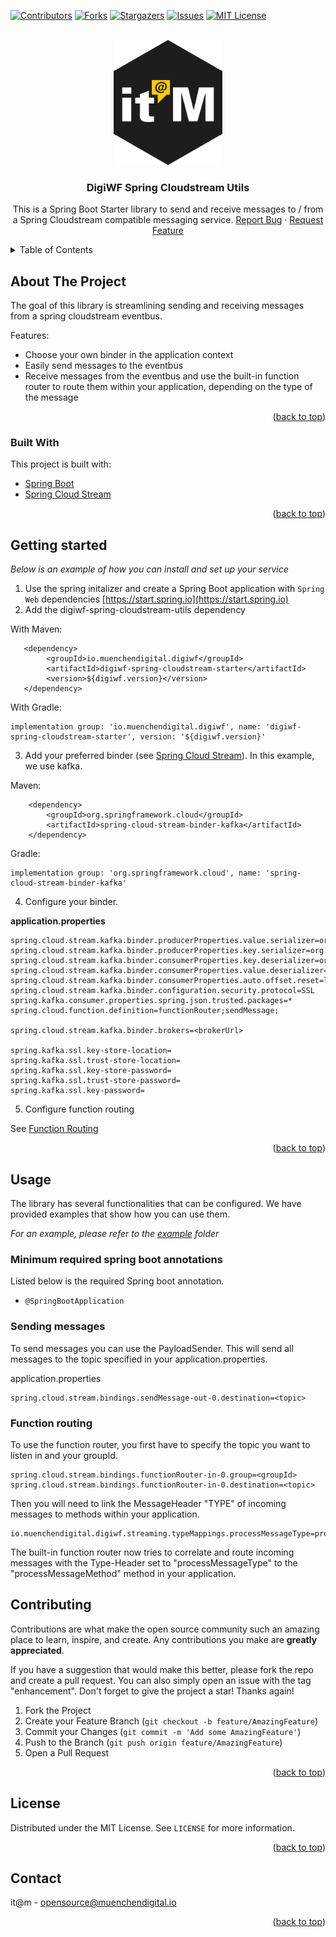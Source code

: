 <div id="top"></div>

<!-- PROJECT SHIELDS -->
[![Contributors][contributors-shield]][contributors-url]
[![Forks][forks-shield]][forks-url]
[![Stargazers][stars-shield]][stars-url]
[![Issues][issues-shield]][issues-url]
[![MIT License][license-shield]][license-url]


<!-- PROJECT LOGO -->
<br />
<div align="center">
  <a href="https://github.com/it-at-m/digiwf-spring-cloudstream-utils">
    <img src="images/logo.png" alt="Logo" height="200">
  </a>

<h3 align="center">DigiWF Spring Cloudstream Utils</h3>

  <p align="center">
    This is a Spring Boot Starter library to send and receive messages to / from a Spring Cloudstream compatible
messaging service.
    <a href="https://github.com/it-at-m/digiwf-spring-cloudstream-utils/issues">Report Bug</a>
    ·
    <a href="https://github.com/it-at-m/digiwf-spring-cloudstream-utils/issues">Request Feature</a>
  </p>
</div>



<!-- TABLE OF CONTENTS -->
<details>
  <summary>Table of Contents</summary>
  <ol>
    <li>
      <a href="#about-the-project">About The Project</a>
      <ul>
        <li><a href="#built-with">Built With</a></li>
      </ul>
    </li>
    <li>
      <a href="#getting-started">Getting Started</a>
    </li>
    <li>
      <a href="#usage">Usage</a>
      <ul>
        <li><a href="#minimum-required-spring-boot-annotations">Minimum required spring boot annotations</a></li>
      </ul>
      <ul>
        <li><a href="#sending-messages">Sending messages</a></li>
      </ul>
      <ul>
        <li><a href="#function-routing">Function routing</a></li>
      </ul>
</li>
    <li><a href="#contributing">Contributing</a></li>
    <li><a href="#license">License</a></li>
    <li><a href="#contact">Contact</a></li>
  </ol>
</details>



<!-- ABOUT THE PROJECT -->

## About The Project

The goal of this library is streamlining sending and receiving messages from a spring cloudstream eventbus.

Features:

* Choose your own binder in the application context
* Easily send messages to the eventbus
* Receive messages from the eventbus and use the built-in function router to route them within your application,
  depending on the type of the message

<p align="right">(<a href="#top">back to top</a>)</p>

### Built With

This project is built with:

* [Spring Boot](https://spring.io/projects/spring-boot)
* [Spring Cloud Stream](https://spring.io/projects/spring-cloud-stream)

<p align="right">(<a href="#top">back to top</a>)</p>

<!-- GETTING STARTED -->

## Getting started

_Below is an example of how you can install and set up your service_

1. Use the spring initalizer and create a Spring Boot application with `Spring Web`
   dependencies [https://start.spring.io](https://start.spring.io)
2. Add the digiwf-spring-cloudstream-utils dependency

With Maven:

```
   <dependency>
        <groupId>io.muenchendigital.digiwf</groupId>
        <artifactId>digiwf-spring-cloudstream-starter</artifactId>
        <version>${digiwf.version}</version>
   </dependency>
```

With Gradle:

```
implementation group: 'io.muenchendigital.digiwf', name: 'digiwf-spring-cloudstream-starter', version: '${digiwf.version}'
```

3. Add your preferred binder (see [Spring Cloud Stream](https://spring.io/projects/spring-cloud-stream)). In this
   example, we use kafka.

Maven:

 ```
     <dependency>
         <groupId>org.springframework.cloud</groupId>
         <artifactId>spring-cloud-stream-binder-kafka</artifactId>
     </dependency>
```

Gradle:

```
implementation group: 'org.springframework.cloud', name: 'spring-cloud-stream-binder-kafka'
```

4. Configure your binder.

__application.properties__

```
spring.cloud.stream.kafka.binder.producerProperties.value.serializer=org.springframework.kafka.support.serializer.JsonSerializer
spring.cloud.stream.kafka.binder.producerProperties.key.serializer=org.springframework.kafka.support.serializer.JsonSerializer
spring.cloud.stream.kafka.binder.consumerProperties.key.deserializer=org.springframework.kafka.support.serializer.JsonDeserializer
spring.cloud.stream.kafka.binder.consumerProperties.value.deserializer=org.springframework.kafka.support.serializer.JsonDeserializer
spring.cloud.stream.kafka.binder.consumerProperties.auto.offset.reset=latest
spring.cloud.stream.kafka.binder.configuration.security.protocol=SSL
spring.kafka.consumer.properties.spring.json.trusted.packages=*
spring.cloud.function.definition=functionRouter;sendMessage;

spring.cloud.stream.kafka.binder.brokers=<brokerUrl>

spring.kafka.ssl.key-store-location=
spring.kafka.ssl.trust-store-location=
spring.kafka.ssl.key-store-password=
spring.kafka.ssl.trust-store-password=
spring.kafka.ssl.key-password=
```

5. Configure function routing

See <a href="#function-routing">Function Routing</a>

<p align="right">(<a href="#top">back to top</a>)</p>


<!-- USAGE EXAMPLES -->

## Usage

The library has several functionalities that can be configured. We have provided examples that show how you can use
them.

_For an example, please refer to
the [example](https://github.com/it-at-m/digiwf-spring-cloudstream-utils/tree/dev/example)
folder_

### Minimum required spring boot annotations

Listed below is the required Spring boot annotation.

* ```@SpringBootApplication```

### Sending messages

To send messages you can use the PayloadSender. This will send all messages to the topic specified in your
application.properties.

application.properties

```
spring.cloud.stream.bindings.sendMessage-out-0.destination=<topic>
```

<!-- FUNCTION ROUTING -->

### Function routing

To use the function router, you first have to specify the topic you want to listen in and your groupId.

```
spring.cloud.stream.bindings.functionRouter-in-0.group=<groupId>
spring.cloud.stream.bindings.functionRouter-in-0.destination=<topic>
```

Then you will need to link the MessageHeader "TYPE" of incoming messages to methods within your application.

```
io.muenchendigital.digiwf.streaming.typeMappings.processMessageType=processMessageMethod
```

The built-in function router now tries to correlate and route incoming messages with the Type-Header set to
"processMessageType" to the "processMessageMethod" method in your application.

<!-- CONTRIBUTING -->

## Contributing

Contributions are what make the open source community such an amazing place to learn, inspire, and create. Any
contributions you make are **greatly appreciated**.

If you have a suggestion that would make this better, please fork the repo and create a pull request. You can also
simply open an issue with the tag "enhancement". Don't forget to give the project a star! Thanks again!

1. Fork the Project
2. Create your Feature Branch (`git checkout -b feature/AmazingFeature`)
3. Commit your Changes (`git commit -m 'Add some AmazingFeature'`)
4. Push to the Branch (`git push origin feature/AmazingFeature`)
5. Open a Pull Request

<p align="right">(<a href="#top">back to top</a>)</p>


<!-- LICENSE -->

## License

Distributed under the MIT License. See `LICENSE` for more information.

<p align="right">(<a href="#top">back to top</a>)</p>

<!-- CONTACT -->

## Contact

it@m - opensource@muenchendigital.io

<p align="right">(<a href="#top">back to top</a>)</p>


<!-- MARKDOWN LINKS & IMAGES -->
<!-- https://www.markdownguide.org/basic-syntax/#reference-style-links -->

[contributors-shield]: https://img.shields.io/github/contributors/it-at-m/digiwf-spring-cloudstream-utils.svg?style=for-the-badge

[contributors-url]: https://github.com/it-at-m/digiwf-spring-cloudstream-utils/graphs/contributors

[forks-shield]: https://img.shields.io/github/forks/it-at-m/digiwf-spring-cloudstream-utils.svg?style=for-the-badge

[forks-url]: https://github.com/it-at-m/digiwf-spring-cloudstream-utils/network/members

[stars-shield]: https://img.shields.io/github/stars/it-at-m/digiwf-spring-cloudstream-utils.svg?style=for-the-badge

[stars-url]: https://github.com/it-at-m/digiwf-spring-cloudstream-utils/stargazers

[issues-shield]: https://img.shields.io/github/issues/it-at-m/digiwf-spring-cloudstream-utils.svg?style=for-the-badge

[issues-url]: https://github.com/it-at-m/digiwf-spring-cloudstream-utils/issues

[license-shield]: https://img.shields.io/github/license/it-at-m/digiwf-spring-cloudstream-utils.svg?style=for-the-badge

[license-url]: https://github.com/it-at-m/digiwf-spring-cloudstream-utils/blob/main/LICENSE

[product-screenshot]: images/screenshot.png
